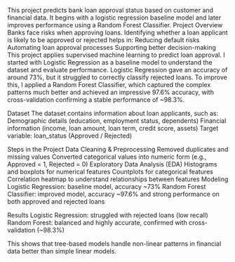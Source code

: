 This project predicts bank loan approval status based on customer and financial data. It begins with a logistic regression baseline model and later improves performance using a Random Forest Classifier.
Project Overview
  Banks face risks when approving loans. Identifying whether a loan applicant is likely to be approved or rejected helps in:
  Reducing default risks
  Automating loan approval processes
  Supporting better decision-making
  This project applies supervised machine learning to predict loan approval.
I started with Logistic Regression as a baseline model to understand the dataset and evaluate performance. Logistic Regression gave an accuracy of around 73%, but it struggled to correctly classify rejected loans. 
To improve this, I applied a Random Forest Classifier, which captured the complex patterns much better and achieved an impressive 97.6% accuracy, with cross-validation confirming a stable performance of ~98.3%.

Dataset
  The dataset contains information about loan applicants, such as:
  Demographic details (education, employment status, dependents)
  Financial information (income, loan amount, loan term, credit score, assets)
  Target variable: loan_status (Approved / Rejected)

Steps in the Project
Data Cleaning & Preprocessing
  Removed duplicates and missing values
  Converted categorical values into numeric form (e.g., Approved = 1, Rejected = 0)
Exploratory Data Analysis (EDA)
  Histograms and boxplots for numerical features
  Countplots for categorical features
  Correlation heatmap to understand relationships between features
Modeling
  Logistic Regression: baseline model, accuracy ~73%
  Random Forest Classifier: improved model, accuracy ~97.6% and strong performance on both approved and rejected loans

Results
Logistic Regression: struggled with rejected loans (low recall)
Random Forest: balanced and highly accurate, confirmed with cross-validation (~98.3%)

This shows that tree-based models handle non-linear patterns in financial data better than simple linear models.
